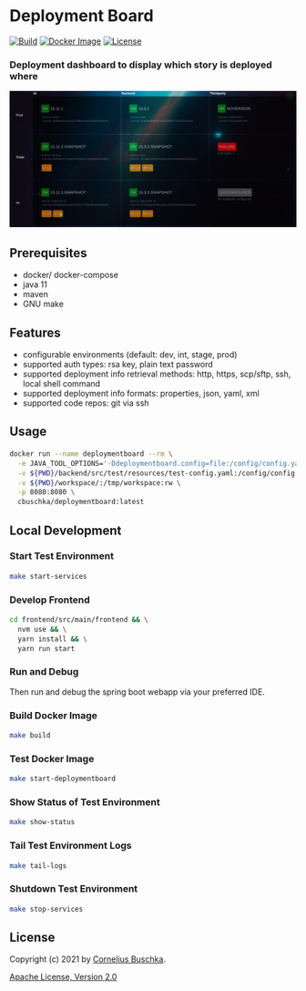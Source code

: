 # Deployment Board

[![Build](https://github.com/cbuschka/deploymentboard/workflows/build/badge.svg)](https://github.com/cbuschka/deploymentboard) [![Docker Image](https://img.shields.io/badge/docker.io-cbuschka%2Fdeploymentboard-yellowgreen)](https://hub.docker.com/repository/registry-1.docker.io/cbuschka/deploymentboard/tags?page=1&ordering=last_updated) [![License](https://img.shields.io/github/license/cbuschka/deploymentboard.svg)](https://github.com/cbuschka/deploymentboard/blob/main/license.txt)

### Deployment dashboard to display which story is deployed where

![Screenshot](./doc/screenshot.png)

## Prerequisites

- docker/ docker-compose
- java 11
- maven
- GNU make

## Features

- configurable environments (default: dev, int, stage, prod)
- supported auth types: rsa key, plain text password
- supported deployment info retrieval methods: http, https, scp/sftp, ssh, local shell command
- supported deployment info formats: properties, json, yaml, xml
- supported code repos: git via ssh

## Usage

```bash
docker run --name deploymentboard --rm \
  -e JAVA_TOOL_OPTIONS='-Ddeploymentboard.config=file:/config/config.yaml -Ddeploymentboard.masterpassword=' \
  -v ${PWD}/backend/src/test/resources/test-config.yaml:/config/config.yaml \
  -v ${PWD}/workspace/:/tmp/workspace:rw \
  -p 8080:8080 \
  cbuschka/deploymentboard:latest
```

## Local Development

### Start Test Environment

```bash
make start-services
```

### Develop Frontend

```bash
cd frontend/src/main/frontend && \
  nvm use && \
  yarn install && \
  yarn run start
```

### Run and Debug

Then run and debug the spring boot webapp via your preferred IDE.

### Build Docker Image

```bash
make build
```

### Test Docker Image

```bash
make start-deploymentboard
```

### Show Status of Test Environment

```bash
make show-status
```

### Tail Test Environment Logs

```bash
make tail-logs
```

### Shutdown Test Environment

```bash
make stop-services
```

## License

Copyright (c) 2021 by [Cornelius Buschka](https://github.com/cbuschka).

[Apache License, Version 2.0](./license.txt)
